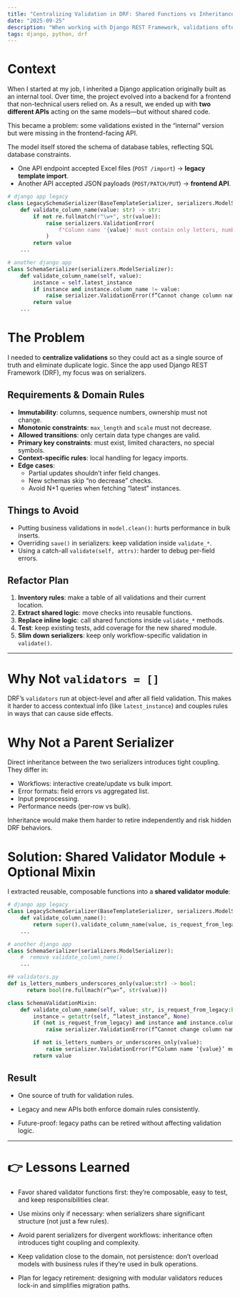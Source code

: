 ```yaml
---
title: "Centralizing Validation in DRF: Shared Functions vs Inheritance"
date: "2025-09-25"
description: "When working with Django REST Framework, validations often start scattered across serializers, leading to duplication and inconsistencies. This post shares a real-world case where two serializers handled the same model differently, creating mismatched validation rules. I’ll walk through why validators = [], parent serializers, or clean() weren’t the right solution, and how I extracted domain-specific rules into a shared validator module and mixin. The result: one single source of truth for validation, less code duplication, and easier evolution of legacy APIs."
tags: django, python, drf
---
```



# Context
When I started at my job, I inherited a Django application originally built as an internal tool. Over time, the project evolved into a backend for a frontend that non-technical users relied on. As a result, we ended up with **two different APIs** acting on the same models—but without shared code.

This became a problem: some validations existed in the “internal” version but were missing in the frontend-facing API.

The model itself stored the schema of database tables, reflecting SQL database constraints.

- One API endpoint accepted Excel files (`POST /import`) → **legacy template import**.  
- Another API accepted JSON payloads (`POST/PATCH/PUT`) → **frontend API**.  


```python
# django app legacy
class LegacySchemaSerializer(BaseTemplateSerializer, serializers.ModelSerializer):
    def validate_column_name(value: str) -> str:
        if not re.fullmatch(r"\w+", str(value)):
            raise serializers.ValidationError(
                f"Column name '{value}' must contain only letters, numbers, or underscores."
            )
        return value
    ...

# another django app 
class SchemaSerializer(serializers.ModelSerializer):
    def validate_column_name(self, value):
        instance = self.latest_instance
        if instance and instance.column_name != value:
            raise serializer.ValidationError(f”Cannot change column name…”)
        return value
    ...

```


# The Problem
I needed to **centralize validations** so they could act as a single source of truth and eliminate duplicate logic. Since the app used Django REST Framework (DRF), my focus was on serializers.

## Requirements & Domain Rules
- **Immutability**: columns, sequence numbers, ownership must not change.  
- **Monotonic constraints**: `max_length` and `scale` must not decrease.  
- **Allowed transitions**: only certain data type changes are valid.  
- **Primary key constraints**: must exist, limited characters, no special symbols.  
- **Context-specific rules**: local handling for legacy imports.  
- **Edge cases**:  
  - Partial updates shouldn’t infer field changes.  
  - New schemas skip “no decrease” checks.  
  - Avoid N+1 queries when fetching “latest” instances.  


## Things to Avoid
- Putting business validations in `model.clean()`: hurts performance in bulk inserts.  
- Overriding `save()` in serializers: keep validation inside `validate_*`.  
- Using a catch-all `validate(self, attrs)`: harder to debug per-field errors.  



## Refactor Plan
1. **Inventory rules**: make a table of all validations and their current location.  
2. **Extract shared logic**: move checks into reusable functions.  
3. **Replace inline logic**: call shared functions inside `validate_*` methods.  
4. **Test**: keep existing tests, add coverage for the new shared module.  
5. **Slim down serializers**: keep only workflow-specific validation in `validate()`.  

---

# Why Not `validators = []`
DRF’s `validators` run at object-level and after all field validation. This makes it harder to access contextual info (like `latest_instance`) and couples rules in ways that can cause side effects.

# Why Not a Parent Serializer
Direct inheritance between the two serializers introduces tight coupling. They differ in:

- Workflows: interactive create/update vs bulk import.  
- Error formats: field errors vs aggregated list.  
- Input preprocessing.  
- Performance needs (per-row vs bulk).  

Inheritance would make them harder to retire independently and risk hidden DRF behaviors.

# Solution: Shared Validator Module + Optional Mixin
I extracted reusable, composable functions into a **shared validator module**:

```python
# django app legacy
class LegacySchemaSerializer(BaseTemplateSerializer, serializers.ModelSerializer):
    def validate_column_name():
        return super().validate_column_name(value, is_request_from_legacy=True)
    ...

# another django app 
class SchemaSerializer(serializers.ModelSerializer):
    #  remove validate_column_name()
    ...

## validators.py
def is_letters_numbers_underscores_only(value:str) -> bool:
      return bool(re.fullmach(r”\w+”, str(value)))

class SchemaValidationMixin:
    def validate_column_name(self, value: str, is_request_from_legacy:bool=False) -> str:
        instance = getattr(self, “latest_instance”, None)
        if (not is_request_from_legacy) and instance and instance.column_name != value:
            raise serializer.ValidationError(f”Cannot change column name…”)

        if not is_letters_numbers_or_underscores_only(value):
            raise serializer.ValidationError(f“Column name ‘{value}’ must contain only characters, underscodere or numbers.”)
        return value

```

## Result

- One source of truth for validation rules.

- Legacy and new APIs both enforce domain rules consistently.

- Future-proof: legacy paths can be retired without affecting validation logic.

---

# 👉 Lessons Learned

- Favor shared validator functions first: they’re composable, easy to test, and keep responsibilities clear.

- Use mixins only if necessary: when serializers share significant structure (not just a few rules).

- Avoid parent serializers for divergent workflows: inheritance often introduces tight coupling and complexity.

- Keep validation close to the domain, not persistence: don’t overload models with business rules if they’re used in bulk operations.

- Plan for legacy retirement: designing with modular validators reduces lock-in and simplifies migration paths.